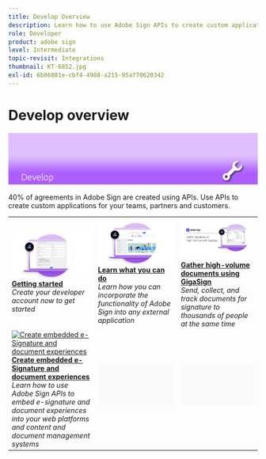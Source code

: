 ```yaml
---
title: Develop Overview
description: Learn how to use Adobe Sign APIs to create custom applications for your teams, partners and customers
role: Developer
product: adobe sign
level: Intermediate
topic-revisit: Integrations
thumbnail: KT-6852.jpg
exl-id: 6b86081e-cbf4-4988-a215-95a770620342
---
```

# Develop overview

![Sign Develop Image](../assets/Hero-Develop.png)

40% of agreements in Adobe Sign are created using APIs. Use APIs to create custom applications for your teams, partners and customers.

<table style="table-layout:fixed">
<tr>
  <td>
    <a href="https://www.adobe.io/apis/documentcloud/sign.html">
      <img alt="Start" src="../assets/Develop_Getting-Started.png" />
    </a>
    <div>
    <a href="https://www.adobe.io/apis/documentcloud/sign.html"><strong>Getting started</strong></a>
    <br>
    <em>Create your developer account now to get started</em>
  </td>
  <td>
    <a href="https://www.adobe.io/apis/documentcloud/sign/docs.html">
      <img alt="Learn" src="../assets/Develop_Learn.png" />
    </a>
    <div>
    <a href="https://www.adobe.io/apis/documentcloud/sign/docs.html"><strong>Learn what you can do</strong></a>
    <br>
    <em>Learn how you can incorporate the functionality of Adobe Sign into any external application</em>
  </td>  
  <td>
    <a href="gigasign.md">
      <img alt="Gather High-Volume Documents using GigaSign" src="../assets/gigasign.jpg" />
    </a>
    <div>
    <a href="gigasign.md"><strong>Gather high-volume documents using GigaSign</strong></a>
    <br>
    <em>Send, collect, and track documents for signature to thousands of people at the same time</em>
  </td>
</tr>
<tr>
  <td>
    <a href="embeddedesignature.md">
      <img alt="Create embedded e-Signature and document experiences" src="assets/embeddedesignature/EmbedPart1.png" />
    </a>
    <div>
    <a href="embeddedesignature.md"><strong>Create embedded e-Signature and document experiences</strong></a>
    <br>
    <em>Learn how to use Adobe Sign APIs to embed e-signature and document experiences into your web platforms and content and document management systems</em>
  </td>
  <td>
    <img alt="Spacer" src="../assets/Grayspacer.png" />
    <div>
    <br>
  </td>
  <td>
    <img alt="Spacer" src="../assets/Grayspacer.png" />
    <div>
    <br>
  </td>
</tr>
</table>
